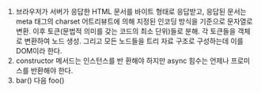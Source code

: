 1. 브라우저가 서버가 응답한 HTML 문서를 바이트 형태로 응답받고, 응답된 문서는 meta 태그의 charset 어트리뷰트에 의해 지정된 인코딩 방식을 기준으로 문자열로 변환. 이후 토큰(문법적 의미를 갖는 코드의 최소 단위)들로 분해. 각 토큰들을 객체로 변환하여 노드 생성. 그리고 모든 노드들을 트리 자료 구조로 구성하는데 이를 DOM이라 한다.
2. constructor 메서드는 인스턴스를 반 환해야 하지만 async 힘수는 언제나 프로미스를 반환해야 한다.
3. bar() 다음 foo()
